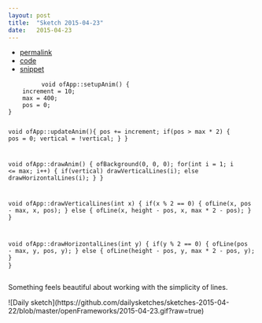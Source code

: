```yaml
---
layout: post
title:  "Sketch 2015-04-23"
date:   2015-04-23
---
```

<div class="code">
    <ul>
        <li><a href="{% post_url 2015-04-23-sketch %}">permalink</a></li>
        <li><a href="https://github.com/dailysketches/dailySketches/tree/master/sketches/2015-04-23">code</a></li>
        <li><a href="#" class="snippet-button">snippet</a></li>
    </ul>
    <pre class="snippet">
        <code class="cpp">void ofApp::setupAnim() {
    increment = 10;
    max = 400;
    pos = 0;
}

void ofApp::updateAnim(){
    pos += increment;
    if(pos &gt; max * 2) {
        pos = 0;
        vertical = !vertical;
    }
}

void ofApp::drawAnim() {
    ofBackground(0, 0, 0);
    for(int i = 1; i &lt;= max; i++) {
        if(vertical) drawVerticalLines(i);
        else drawHorizontalLines(i);
    }
}

void ofApp::drawVerticalLines(int x) {
    if(x % 2 == 0) {
        ofLine(x, pos - max, x, pos);
    } else {
        ofLine(x, height - pos, x, max * 2 - pos);
    }
}

void ofApp::drawHorizontalLines(int y) {
    if(y % 2 == 0) {
        ofLine(pos - max, y, pos, y);
    } else {
        ofLine(height - pos, y, max * 2 - pos, y);
    }
}</code>
    </pre>
</div>
<p class="description">Something feels beautiful about working with the simplicity of lines.</p>
![Daily sketch](https://github.com/dailysketches/sketches-2015-04-22/blob/master/openFrameworks/2015-04-23.gif?raw=true)
